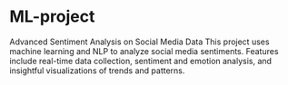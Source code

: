 # ML-project
Advanced Sentiment Analysis on Social Media Data This project uses machine learning and NLP to analyze social media sentiments. Features include real-time data collection, sentiment and emotion analysis, and insightful visualizations of trends and patterns.
